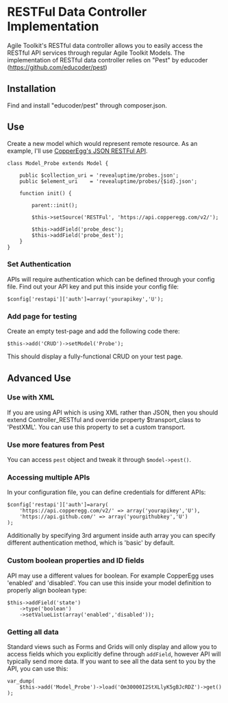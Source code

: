 # RESTFul Data Controller Implementation

Agile Toolkit's RESTful data controller allows you to easily access the RESTful API services through regular Agile Toolkit Models. The implementation of RESTful data controller relies on "Pest" by educoder (https://github.com/educoder/pest)

## Installation

Find and install "educoder/pest" through composer.json.
## Use

Create a new model which would represent remote resource. As an example, I'll use [CopperEgg's JSON RESTFul API](http://copperegg.wpengine.netdna-cdn.com/wp-content/uploads/2012/09/CopperEgg-API-Cheat-Sheet.pdf).

    class Model_Probe extends Model {
    
        public $collection_uri = 'revealuptime/probes.json';
        public $element_uri    = 'revealuptime/probes/{$id}.json';
    
        function init() {
        
            parent::init();
            
            $this->setSource('RESTFul', 'https://api.copperegg.com/v2/');
            
            $this->addField('probe_desc');
            $this->addField('probe_dest');
        }
    }
    
### Set Authentication

APIs will require authentication which can be defined through your config file. Find out your API key and put this inside your config file:

    $config['restapi']['auth']=array('yourapikey','U');

### Add page for testing

Create an empty test-page and add the following code there:

    $this->add('CRUD')->setModel('Probe');
    
This should display a fully-functional CRUD on your test page.

## Advanced Use

### Use with XML

If you are using API which is using XML rather than JSON, then you should extend Controller_RESTful and override property $transport_class to 'PestXML'. You can use this property to set a custom transport.

### Use more features from Pest

You can access `pest` object and tweak it through `$model->pest()`.

### Accessing multiple APIs

In your configuration file, you can define credentials for different APIs:

    $config['restapi']['auth']=arary(
        'https://api.copperegg.com/v2/' => array('yourapikey','U'),
        'https://api.github.com/' => array('yourgithubkey','U')
    );

Additionally by specifying 3rd argument inside auth array you can specify different authentication method, which is 'basic' by default.

### Custom boolean properties and ID fields

API may use a different values for boolean. For example CopperEgg uses 'enabled' and 'disabled'. You can use this inside your model definition to properly align boolean type:

    $this->addField('state')
        ->type('boolean')
        ->setValueList(array('enabled','disabled'));

### Getting all data

Standard views such as Forms and Grids will only display and allow you to access fields which you explicitly define through `addField`, however API will typically send more data. If you want to see all the data sent to you by the API, you can use this:

    var_dump(
        $this->add('Model_Probe')->load('Om30000I2StXLlyK5gBJcRDZ')->get()
    );






